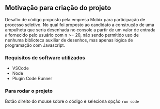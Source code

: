 ## Motivação para criação do projeto
Desafio de código proposto pela empresa Mobix para participação de processo seletivo. No qual foi proposto ao candidato a construção de uma ampulheta que seria desenhada no console a partir de um valor de entrada `n` fornecido pelo usuário com n >= 20, não sendo permitido uso de nenhuma biblioteca auxiliar de desenhos, mas apenas lógica de programação com Javascript. 

### Requisitos de software utilizados
- VSCode
- Node
- Plugin Code Runner

### Para rodar o projeto
Botão direito do mouse sobre o código e seleciona opção `run code`